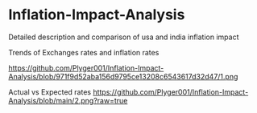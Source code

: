 # Inflation-Impact-Analysis
Detailed description and comparison of usa and india inflation impact

Trends of Exchanges rates and inflation rates 

https://github.com/Plyger001/Inflation-Impact-Analysis/blob/971f9d52aba156d9795ce13208c6543617d32d47/1.png


Actual vs Expected rates
https://github.com/Plyger001/Inflation-Impact-Analysis/blob/main/2.png?raw=true

